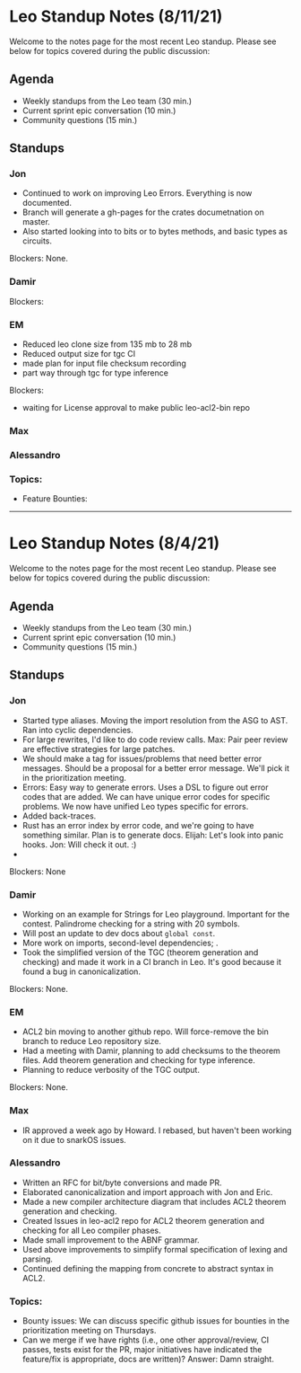 # Leo Standup Notes (8/11/21)

Welcome to the notes page for the most recent Leo standup. Please see below for topics covered during the public discussion:

## Agenda

* Weekly standups from the Leo team (30 min.)
* Current sprint epic conversation (10 min.)
* Community questions (15 min.)

## Standups

### Jon

* Continued to work on improving Leo Errors. Everything is now documented.
* Branch will generate a gh-pages for the crates documetnation on master.
* Also started looking into to bits or to bytes methods, and basic types as circuits.

Blockers:  None.

### Damir

Blockers:  

### EM

* Reduced leo clone size from 135 mb to 28 mb
* Reduced output size for tgc CI
* made plan for input file checksum recording
* part way through tgc for type inference

Blockers:  

* waiting for License approval to make public leo-acl2-bin repo 

### Max

### Alessandro

### Topics:

* Feature Bounties:  


---------------


# Leo Standup Notes (8/4/21)

Welcome to the notes page for the most recent Leo standup. Please see below for topics covered during the public discussion:

## Agenda

* Weekly standups from the Leo team (30 min.)
* Current sprint epic conversation (10 min.)
* Community questions (15 min.)

## Standups

### Jon

* Started type aliases.  Moving the import resolution from the ASG to AST.  Ran into cyclic dependencies.  
* For large rewrites, I'd like to do code review calls.  Max:  Pair peer review are effective strategies for large patches.
* We should make a tag for issues/problems that need better error messages.  Should be a proposal for a better error message.  We'll pick it in the prioritization meeting.
* Errors:  Easy way to generate errors.  Uses a DSL to figure out error codes that are added.  We can have unique error codes for specific problems.  We now have unified Leo types specific for errors.
* Added back-traces.  
* Rust has an error index by error code, and we're going to have something similar.  Plan is to generate docs. Elijah:  Let's look into panic hooks.  Jon:  Will check it out.  :)
* 

Blockers:  None

### Damir

* Working on an example for Strings for Leo playground.  Important for the contest.  Palindrome checking for a string with 20 symbols.  
* Will post an update to dev docs about `global const`.  
* More work on imports, second-level dependencies; . 
* Took the simplified version of the TGC (theorem generation and checking) and made it work in a CI branch in Leo.  It's good because it found a bug in canonicalization. 

Blockers:  None.

### EM

* ACL2 bin moving to another github repo.  Will force-remove the bin branch to reduce Leo repository size.
* Had a meeting with Damir, planning to add checksums to the theorem files.  Add theorem generation and checking for type inference.  
* Planning to reduce verbosity of the TGC output. 

Blockers:  None.

### Max

* IR approved a week ago by Howard.  I rebased, but haven't been working on it due to snarkOS issues.

### Alessandro

* Written an RFC for bit/byte conversions and made PR.
* Elaborated canonicalization and import approach with Jon and Eric.
* Made a new compiler architecture diagram that includes ACL2 theorem generation and checking.
* Created Issues in leo-acl2 repo for ACL2 theorem generation and checking for all Leo compiler phases.
* Made small improvement to the ABNF grammar.
* Used above improvements to simplify formal specification of lexing and parsing.
* Continued defining the mapping from concrete to abstract syntax in ACL2.

### Topics:

* Bounty issues:  We can discuss specific github issues for bounties in the prioritization meeting on Thursdays.
* Can we merge if we have rights (i.e., one other approval/review, CI passes, tests exist for the PR, major initiatives have indicated the feature/fix is appropriate, docs are written)?  Answer:  Damn straight.


